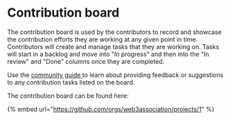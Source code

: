 # Contribution board

The contribution board is used by the contributors to record and showcase the contribution efforts they are working at any given point in time. Contributors will create and manage tasks that they are working on. Tasks will start in a backlog and move into "In progress" and then into the "In review" and "Done" columns once they are completed.

Use the [community guide ](../contributor-funding-guides/community-guide.md)to learn about providing feedback or suggestions to any contribution tasks listed on the board.&#x20;

The contribution board can be found here:

{% embed url="https://github.com/orgs/web3association/projects/1" %}
